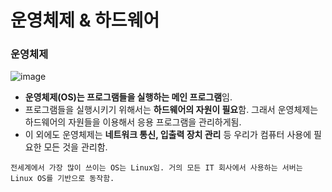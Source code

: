 # 운영체제 & 하드웨어

### 운영체제
![image](https://user-images.githubusercontent.com/68004742/123949400-7c385b00-d9dd-11eb-8fce-90767db0523a.png)
<br/>

- **운영체제(OS)는 프로그램들을 실행하는 메인 프로그램**임.
- 프로그램들을 실행시키기 위해서는 **하드웨어의 자원이 필요**함. 그래서 운영체제는 하드웨어의 자원들을 이용해서 응용 프로그램을 관리하게됨.
- 이 외에도 운영체제는 **네트워크 통신, 입출력 장치 관리** 등 우리가 컴퓨터 사용에 필요한 모든 것을 관리함.

```
전세계에서 가장 많이 쓰이는 OS는 Linux임. 거의 모든 IT 회사에서 사용하는 서버는 Linux OS를 기반으로 동작함.

```
